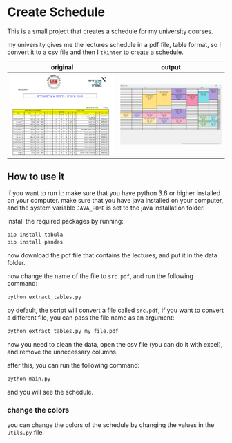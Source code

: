 # Create Schedule

This is a small project that creates a schedule for my university courses.

my university gives me the lectures schedule in a pdf file, table format, so I convert it to a csv file and then I `tkinter` to create a schedule.

| original                         | output                             |
|----------------------------------|------------------------------------|
| ![original](assets/original.png) | ![calendar](./assets/calendar.png) |


## How to use it

if you want to run it:
make sure that you have python 3.6 or higher installed on your computer.
make sure that you have java installed on your computer, and the system variable `JAVA_HOME` is set to the java
installation folder.

install the required packages by running:
```bash
pip install tabula
pip install pandas
```

now download the pdf file that contains the lectures, and put it in the data folder.

now change the name of the file to `src.pdf`, and run the following command:
```bash
python extract_tables.py
```

by default, the script will convert a file called `src.pdf`, if you want to convert a different file, you can pass the file name as an argument:
```bash
python extract_tables.py my_file.pdf
```

now you need to clean the data, open the csv file (you can do it with excel), and remove the unnecessary columns.

after this, you can run the following command:
```bash
python main.py
```

and you will see the schedule.

### change the colors

you can change the colors of the schedule by changing the values in the `utils.py` file.